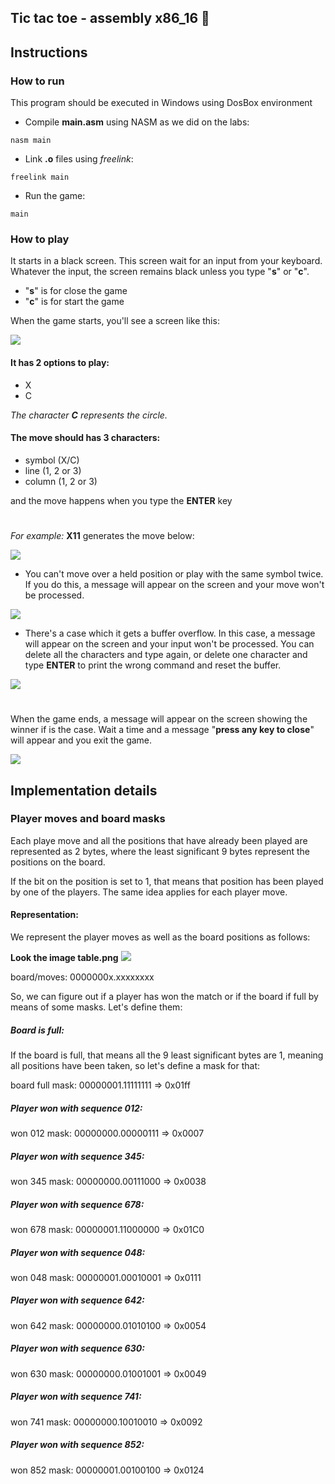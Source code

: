 ## Tic tac toe - assembly x86_16 :construction:

## Instructions
### How to run
This program should be executed in Windows using DosBox environment

 - Compile **main.asm** using NASM as we did on the labs:
```
nasm main
```
 - Link **.o** files using _freelink_:
```
freelink main
```
 - Run the game:
```
main
```

### How to play
It starts in a black screen. This screen wait for an input from your keyboard. Whatever the input, the screen remains black unless you type "**s**" or "**c**".

 - "**s**" is for close the game
 - "**c**" is for start the game

When the game starts, you'll see a screen like this:

![](assets/start-screen.png)

#### It has 2 options to play:
 - X
 - C

_The character **C** represents the circle._

#### The move should has 3 characters:
 - symbol (X/C)
 - line (1, 2 or 3)
 - column (1, 2 or 3)

and the move happens when you type the **ENTER** key
#

_For example:_
**X11** generates the move below:

![](assets/X11.png)

 - You can't move over a held position or play with the same symbol twice. If you do this, a message will appear on the screen and your move won't be processed.

![](assets/held-position.png)

 - There's a case which it gets a buffer overflow. In this case, a message will appear on the screen and your input won't be processed. You can delete all the characters and type again, or delete one character and type **ENTER** to print the wrong command and reset the buffer.

![](assets/invalid-command.png)

#

When the game ends, a message will appear on the screen showing the winner if is the case. Wait a time and a message "**press any key to close**" will appear and you exit the game.

![](assets/win.png)

## Implementation details
### Player moves and board masks
Each playe move and all the positions that have already been played are
represented as 2 bytes, where the least significant 9 bytes represent the positions
on the board. 

If the bit on the position is set to 1, that means that position has been played
by one of the players. The same idea applies for each player move.

#### Representation:
We represent the player moves as well as the board positions as follows: 

**Look the image table.png**
![](assets/table.png)

board/moves: 0000000x.xxxxxxxx

So, we can figure out if a player has won the match or if the board if full by
means of some masks. Let's define them:  

##### Board is full:
If the board is full, that means all the 9 least significant bytes are 1,
meaning all positions have been taken, so let's define a mask for that: 

board full mask: 00000001.11111111 => 0x01ff

##### Player won with sequence 012:
won 012 mask: 00000000.00000111 => 0x0007

##### Player won with sequence 345:
won 345 mask: 00000000.00111000 => 0x0038

##### Player won with sequence 678:
won 678 mask: 00000001.11000000 => 0x01C0

##### Player won with sequence 048:
won 048 mask: 00000001.00010001 => 0x0111

##### Player won with sequence 642:
won 642 mask: 00000000.01010100 => 0x0054

##### Player won with sequence 630:
won 630 mask: 00000000.01001001 => 0x0049

##### Player won with sequence 741:
won 741 mask: 00000000.10010010 => 0x0092

##### Player won with sequence 852:
won 852 mask: 00000001.00100100 => 0x0124
